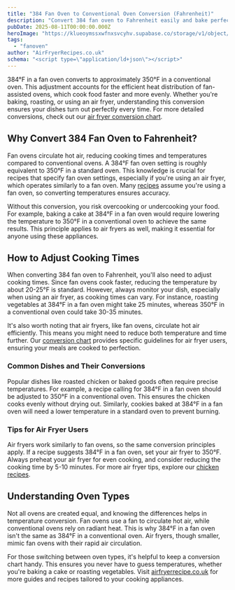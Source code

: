 ```yaml
---
title: "384 Fan Oven to Conventional Oven Conversion (Fahrenheit)"
description: "Convert 384 fan oven to Fahrenheit easily and bake perfectly every time with this simple guide. Ideal for air fryers and conventional ovens."
pubDate: 2025-08-11T00:00:00.000Z
heroImage: "https://klueoymssxwfnxsvcyhv.supabase.co/storage/v1/object/public/md/384-fan-oven-to-conventional-oven-conversion-fahrenheit-4015195e.png"
tags:
  - "fanoven"
author: "AirFryerRecipes.co.uk"
schema: "<script type=\"application/ld+json\"></script>"
---
```


<p>384°F in a fan oven converts to approximately 350°F in a conventional oven. This adjustment accounts for the efficient heat distribution of fan-assisted ovens, which cook food faster and more evenly. Whether you're baking, roasting, or using an air fryer, understanding this conversion ensures your dishes turn out perfectly every time. For more detailed conversions, check out our <a href=https://www.airfryerrecipe.co.uk/air-fryer-conversion-chart>air fryer conversion chart</a>.</p>

<h2>Why Convert 384 Fan Oven to Fahrenheit?</h2>
<p>Fan ovens circulate hot air, reducing cooking times and temperatures compared to conventional ovens. A 384°F fan oven setting is roughly equivalent to 350°F in a standard oven. This knowledge is crucial for recipes that specify fan oven settings, especially if you're using an air fryer, which operates similarly to a fan oven. Many <a href=https://www.airfryerrecipe.co.uk/recipes>recipes</a> assume you're using a fan oven, so converting temperatures ensures accuracy.</p>
<p>Without this conversion, you risk overcooking or undercooking your food. For example, baking a cake at 384°F in a fan oven would require lowering the temperature to 350°F in a conventional oven to achieve the same results. This principle applies to air fryers as well, making it essential for anyone using these appliances.</p>

<h2>How to Adjust Cooking Times</h2>
<p>When converting 384 fan oven to Fahrenheit, you'll also need to adjust cooking times. Since fan ovens cook faster, reducing the temperature by about 20-25°F is standard. However, always monitor your dish, especially when using an air fryer, as cooking times can vary. For instance, roasting vegetables at 384°F in a fan oven might take 25 minutes, whereas 350°F in a conventional oven could take 30-35 minutes.</p>
<p>It's also worth noting that air fryers, like fan ovens, circulate hot air efficiently. This means you might need to reduce both temperature and time further. Our <a href=https://www.airfryerrecipe.co.uk/air-fryer-conversion-chart>conversion chart</a> provides specific guidelines for air fryer users, ensuring your meals are cooked to perfection.</p>

<h3>Common Dishes and Their Conversions</h3>
<p>Popular dishes like roasted chicken or baked goods often require precise temperatures. For example, a recipe calling for 384°F in a fan oven should be adjusted to 350°F in a conventional oven. This ensures the chicken cooks evenly without drying out. Similarly, cookies baked at 384°F in a fan oven will need a lower temperature in a standard oven to prevent burning.</p>

<h3>Tips for Air Fryer Users</h3>
<p>Air fryers work similarly to fan ovens, so the same conversion principles apply. If a recipe suggests 384°F in a fan oven, set your air fryer to 350°F. Always preheat your air fryer for even cooking, and consider reducing the cooking time by 5-10 minutes. For more air fryer tips, explore our <a href=https://www.airfryerrecipe.co.uk/recipe-category/chicken>chicken recipes</a>.</p>

<h2>Understanding Oven Types</h2>
<p>Not all ovens are created equal, and knowing the differences helps in temperature conversion. Fan ovens use a fan to circulate hot air, while conventional ovens rely on radiant heat. This is why 384°F in a fan oven isn't the same as 384°F in a conventional oven. Air fryers, though smaller, mimic fan ovens with their rapid air circulation.</p>
<p>For those switching between oven types, it's helpful to keep a conversion chart handy. This ensures you never have to guess temperatures, whether you're baking a cake or roasting vegetables. Visit <a href=https://www.airfryerrecipe.co.uk>airfryerrecipe.co.uk</a> for more guides and recipes tailored to your cooking appliances.</p>